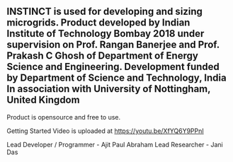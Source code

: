 INSTINCT is used for developing and sizing microgrids. 
Product developed by Indian Institute of Technology Bombay 2018 under supervision on Prof. Rangan Banerjee and Prof. Prakash C Ghosh of Department of Energy Science and Engineering. 
Development funded by Department of Science and Technology, India
In association with University of Nottingham, United Kingdom
-------------------------------------------------------------------

Product is opensource and free to use.

Getting Started Video is uploaded at https://youtu.be/XfYQ6Y9PPnI

Lead Developer / Programmer - Ajit Paul Abraham
Lead Researcher - Jani Das
